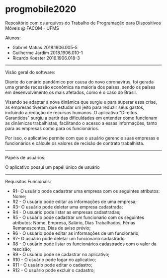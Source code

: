 # progmobile2020
Repositório com os arquivos do Trabalho de Programação para Dispositivos Móveis @ FACOM - UFMS


Alunos: 
* Gabriel Matias		2018.1906.005-5
* Guilherme Jardim	2018.1906.010-1
* Ricardo Koester		2016.1906.018-3



---------------------------------------------------------------------------------------------------------------------------------------


Visão geral do software: 

Diante do cenário pandêmico por causa do novo coronavirus, foi gerada uma grande recessão econômica na maioria dos países, sendo os países em desenvolvimento os mais afetados, como é o caso do Brasil.

Visando se adaptar à nova dinâmica que surgiu e para superar essa crise, as empresas tiveram que estudar um jeito para reduzir seus gastos, incluindo a redução de recursos humanos. O aplicativo "Direitos Garantidos" surgiu a partir das dificuldades em entender como funcionam as dinâmicas trabalhistas, facilitando o acesso a essas informações, tanto para as empresas como para os funcionários. 

Por isso, o aplicativo permite com que o usuário gerencie suas empresas e funcionários e cálcule os valores de recisão de contrato trabalhista.



---------------------------------------------------------------------------------------------------------------------------------------




Papéis de usuários: 

O aplicativo possui um papél único de usuário 



---------------------------------------------------------------------------------------------------------------------------------------



Requisitos Funcionais: 

* R1- O usuário pode cadastrar uma empresa com os seguintes atributos: Nome;
* R2 - O usuário pode editar as informações de uma empresa;
* R3- O usuário pode deletar uma empresa cadastrada;
* R4 - O usuário pode listar as empresas cadastradas; 
* R5 - O usuário pode cadastrar um funcionario com os seguintes atributos: Nome, Empresa, Salário, Dias Trabalhados, Férias Remanescentes, Dias de aviso prévio;
* R6 - O usuário pode editar as informações de um funcionário;
* R7- O usuário pode deletar um funcionario cadastrado
* R8 - O usuário pode listar os funcionários cadastrados com o valor da rescisão;
* R9 - O usuário pode se cadastrar no aplicativo;
* R10 - O usuário pode logar no aplicativo;
* R11 - O usuário pode editar o cadastro;
* R12 - O usuário pode excluir o cadastro;
